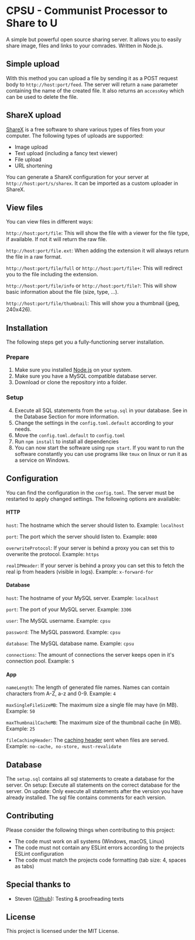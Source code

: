 # CPSU - Communist Processor to Share to U  
A simple but powerful open source sharing server. It allows you to easily share image, files and links to your comrades. Written in Node.js.

## Simple upload
With this method you can upload a file by sending it as a POST  request body to `http://host:port/feed`. The server will return a `name` parameter containing the name of the created file. It also returns an `accessKey` which can be used to delete the file.

## ShareX upload
[ShareX](https://github.com/ShareX/ShareX) is a free software to share various types of files from your computer. The following types of uploads are supported:
- Image upload
- Text upload (including a fancy text viewer)
- File upload
- URL shortening

You can generate a ShareX configuration for your server at `http://host:port/s/sharex`. It can be imported as a custom uploader in ShareX. 

## View files
You can view files in different ways:

`http://host:port/file`: This will show the file with a viewer for the file type, if available. If not it will return the raw file.

`http://host:port/file.ext`: When adding the extension it will always return the file in a raw format.

`http://host:port/file/full` or `http://host:port/file+`: This will redirect you to the file including the extension.

`http://host:port/file/info` or `http://host:port/file?`: This will show basic information about the file (size, type, ...).

`http://host:port/file/thumbnail`: This will show you a thumbnail (jpeg, 240x426).

## Installation  
The following steps get you a fully-functioning server installation.  

### Prepare
1. Make sure you installed [Node.js](https://nodejs.org) on your system.
2. Make sure you have a MySQL compatible database server.
3. Download or clone the repository into a folder.

### Setup
4. Execute all SQL statements from the `setup.sql` in your database. See in the Database Section for more information.
5. Change the settings in the `config.toml.default` according to your needs. 
6. Move the `config.toml.default` to `config.toml`
7. Run `npm install` to install all dependencies
8. You can now start the software using `npm start`. If you want to run the software constantly you can use programs like `tmux` on linux or run it as a service on Windows.

## Configuration  
You can find the configuration in the `config.toml`. The server must be restarted to apply changed settings. The following options are available:
  
#### HTTP
`host`: The hostname which the server should listen to. Example: `localhost`

`port`: The port which the server should listen to. Example: `8080`

`overwriteProtocol`: If your server is behind a proxy you can set this to overwrite the protocol. Example: `https`

`realIPHeader`: If your server is behind a proxy you can set this to fetch the real ip from headers (visible in logs). Example: `x-forward-for`

#### Database
`host`: The hostname of your MySQL server. Example: `localhost`

`port`: The port of your MySQL server. Example: `3306`

`user`: The MySQL username. Example: `cpsu`

`password`: The MySQL password. Example: `cpsu`

`database`: The MySQL database name. Example: `cpsu`

`connections`: The amount of connections the server keeps open in it's connection pool. Example: `5`

#### App
`nameLength`: The length of generated file names. Names can contain characters from A-Z, a-z and 0-9. Example: `4`

`maxSingleFileSizeMB`: The maximum size a single file may have (in MB). Example: `50`

`maxThumbnailCacheMB`: The maximum size of the thumbnail cache (in MB). Example: `25`

`fileCachingHeader`: The [caching header](https://developer.mozilla.org/de/docs/Web/HTTP/Headers/Cache-Control) sent when files are served. Example: `no-cache, no-store, must-revalidate`

## Database
The `setup.sql` contains all sql statements to create a database for the server. 
On setup: Execute all statements on the correct database for the server.
On update: Only execute all statements after the version you have already installed. The sql file contains comments for each version.

## Contributing  
Please consider the following things when contributing to this project:
- The code must work on all systems (Windows, macOS, Linux)
- The code must not contain any ESLint errors according to the projects ESLint configuration
- The code must match the projects code formatting (tab size: 4, spaces as tabs)

## Special thanks to
- Steven ([Github](https://github.com/StevenKGER)): Testing & proofreading texts

## License  
This project is licensed under the MIT License.
